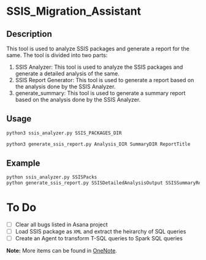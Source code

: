# SSIS_Migration_Assistant

## Description
This tool is used to analyze SSIS packages and generate a report for the same. The tool is divided into two parts:
1. SSIS Analyzer: This tool is used to analyze the SSIS packages and generate a detailed analysis of the same.
2. SSIS Report Generator: This tool is used to generate a report based on the analysis done by the SSIS Analyzer.
3. generate_summary: This tool is used to generate a summary report based on the analysis done by the SSIS Analyzer.

## Usage
```bash
python3 ssis_analyzer.py SSIS_PACKAGES_DIR
```
```bash
python3 generate_ssis_report.py Analysis_DIR SummaryDIR ReportTitle
```

## Example
```bash
python ssis_analyzer.py SSISPacks 
python generate_ssis_report.py SSISDetailedAnalysisOutput SSISSummaryReport "TEST Title"
```

# To Do 
- [ ] Clear all bugs listed in Asana project
- [ ] Load SSIS package as `XML` and extract the heirarchy of SQL queries
- [ ] Create an Agent to transform T-SQL queries to Spark SQL queries

**Note:** More items can be found in [OneNote]([TODO.md](https://dataplatforms.sharepoint.com/:o:/s/RDPManagedIPs2-SSISMigration/EsOKDze4nd5As2HP6inJTMwBuQZvJANoA_gLiKdCdsOWNw?e=7qsVBE)).